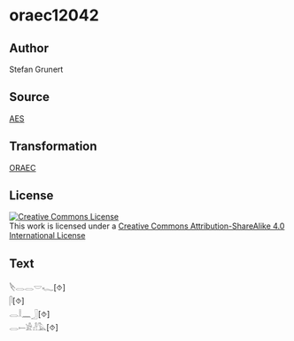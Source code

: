 # oraec12042

## Author

Stefan Grunert

## Source

[AES](https://github.com/simondschweitzer/aes)

## Transformation

[ORAEC](https://oraec.github.io/)

## License

<a rel="license" href="http://creativecommons.org/licenses/by-sa/4.0/"><img alt="Creative Commons License" style="border-width:0" src="https://i.creativecommons.org/l/by-sa/4.0/88x31.png" /></a><br />This work is licensed under a <a rel="license" href="http://creativecommons.org/licenses/by-sa/4.0/">Creative Commons Attribution-ShareAlike 4.0 International License</a>

## Text

𓌸𓂋𓂋𓎟𓆑[⯑]<br>
𓋴[⯑]<br>
𓂋𓎛𓈖𓃀[⯑]<br>
𓂋𓍿𓀀𓁐𓅓[⯑]<br>

